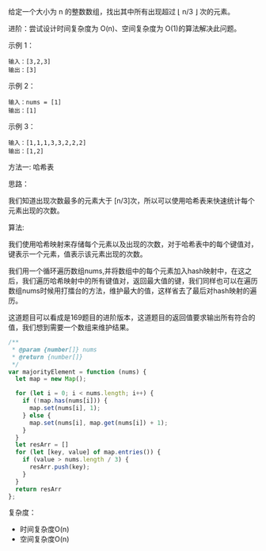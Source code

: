 给定一个大小为 n 的整数数组，找出其中所有出现超过 ⌊ n/3 ⌋ 次的元素。

进阶：尝试设计时间复杂度为 O(n)、空间复杂度为 O(1)的算法解决此问题。

示例 1：
```
输入：[3,2,3]
输出：[3]
```
示例 2：
```
输入：nums = [1]
输出：[1]
```
示例 3：
```
输入：[1,1,1,3,3,2,2,2]
输出：[1,2]
```

方法一: 哈希表

思路：

我们知道出现次数最多的元素大于 [n/3]次，所以可以使用哈希表来快速统计每个元素出现的次数。

算法:

我们使用哈希映射来存储每个元素以及出现的次数，对于哈希表中的每个键值对，键表示一个元素，值表示该元素出现的次数。

我们用一个循环遍历数组nums,并将数组中的每个元素加入hash映射中，在这之后，我们遍历哈希映射中的所有键值对，返回最大值的键，我们同样也可以在遍历数组nums时候用打擂台的方法，维护最大的值，这样省去了最后对hash映射的遍历。

这道题目可以看成是169题目的进阶版本，这道题目的返回值要求输出所有符合的值，我们想到需要一个数组来维护结果。

```js
/**
 * @param {number[]} nums
 * @return {number[]}
 */
var majorityElement = function (nums) {
  let map = new Map();

  for (let i = 0; i < nums.length; i++) {
    if (!map.has(nums[i])) {
      map.set(nums[i], 1);
    } else {
      map.set(nums[i], map.get(nums[i]) + 1);
    }
  }
  let resArr = []
  for (let [key, value] of map.entries()) {
    if (value > nums.length / 3) {
      resArr.push(key);
    }
  }
  return resArr
};
```
复杂度：
  * 时间复杂度O(n)
  * 空间复杂度O(n)